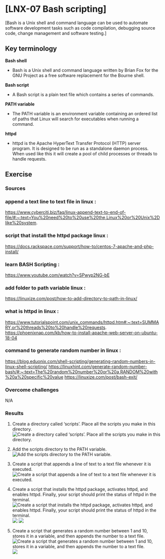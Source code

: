 # [LNX-07 Bash scripting]
[Bash is a Unix shell and command language can be used to automate software development tasks such as code compilation, debugging source code, change management and software testing.]

## Key terminology

**Bash shell**
- Bash is a Unix shell and command language written by Brian Fox for the GNU Project as a free software replacement for the Bourne shell.

**Bash script**
- A Bash script is a plain text file which contains a series of commands.

**PATH variable**
- The PATH variable is an environment variable containing an ordered list of paths that Linux will search for executables when running a command.

**httpd**
- httpd is the Apache HyperText Transfer Protocol (HTTP) server program. It is designed to be run as a standalone daemon process. When used like this it will create a pool of child processes or threads to handle requests.


## Exercise
### Sources

### append a text line to text file in linux :
https://www.cyberciti.biz/faq/linux-append-text-to-end-of-file/#:~:text=You%20need%20to%20use%20the,Linux%20or%20Unix%2Dlike%20system.

### script that install the httpd package linux :
https://docs.rackspace.com/support/how-to/centos-7-apache-and-php-install/

### learn BASH Scripting :
https://www.youtube.com/watch?v=SPwyp2NG-bE

### add folder to path variable linux :
https://linuxize.com/post/how-to-add-directory-to-path-in-linux/

### what is httpd in linux :
https://www.tutorialspoint.com/unix_commands/httpd.htm#:~:text=SUMMARY,or%20threads%20to%20handle%20requests.
https://phoenixnap.com/kb/how-to-install-apache-web-server-on-ubuntu-18-04

### command to generate random number in linux :
https://blog.eduonix.com/shell-scripting/generating-random-numbers-in-linux-shell-scripting/
https://linuxhint.com/generate-random-number-bash/#:~:text=The%20random%20number%20or%20a,RANDOM%20with%20a%20specific%20value
https://linuxize.com/post/bash-exit/

### Overcome challenges
N/A

### Results

1. Create a directory called ‘scripts’. Place all the scripts you make in this directory.
![Create a directory called ‘scripts’. Place all the scripts you make in this directory.](https://github.com/Techgrounds-Cloud-9/cloud-9-EhabRihawi985/blob/main/00_includes/LNX-07%20Bash%20scripting/LNX07-05.png)

2. Add the scripts directory to the PATH variable.
![Add the scripts directory to the PATH variable.](https://github.com/Techgrounds-Cloud-9/cloud-9-EhabRihawi985/blob/main/00_includes/LNX-07%20Bash%20scripting/LNX07-05.1.png)

3. Create a script that appends a line of text to a text file whenever it is executed.
![Create a script that appends a line of text to a text file whenever it is executed.](https://github.com/Techgrounds-Cloud-9/cloud-9-EhabRihawi985/blob/main/00_includes/LNX-07%20Bash%20scripting/LNX07-06.png)


4. Create a script that installs the httpd package, activates httpd, and enables httpd. Finally, your script should print the status of httpd in the terminal.
![Create a script that installs the httpd package, activates httpd, and enables httpd. Finally, your script should print the status of httpd in the terminal.](https://github.com/Techgrounds-Cloud-9/cloud-9-EhabRihawi985/blob/main/00_includes/LNX-07%20Bash%20scripting/LNX07-07.png)
![](https://github.com/Techgrounds-Cloud-9/cloud-9-EhabRihawi985/blob/main/00_includes/LNX-07%20Bash%20scripting/LNX07-07.1.png)
![](https://github.com/Techgrounds-Cloud-9/cloud-9-EhabRihawi985/blob/main/00_includes/LNX-07%20Bash%20scripting/LNX07-08.png)

5. Create a script that generates a random number between 1 and 10, stores it in a variable, and then appends the number to a text file.
![Create a script that generates a random number between 1 and 10, stores it in a variable, and then appends the number to a text file.](https://github.com/Techgrounds-Cloud-9/cloud-9-EhabRihawi985/blob/main/00_includes/LNX-07%20Bash%20scripting/LNX07-09.png)
![](https://github.com/Techgrounds-Cloud-9/cloud-9-EhabRihawi985/blob/main/00_includes/LNX-07%20Bash%20scripting/LNX07-10.png)